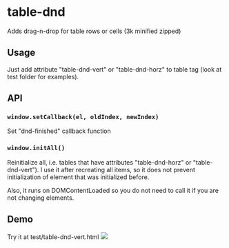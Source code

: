 # table-dnd
Adds drag-n-drop for table rows or cells (3k minified zipped)

## Usage

Just add attribute "table-dnd-vert" or "table-dnd-horz" to table tag (look at test folder for examples).

## API

### `window.setCallback(el, oldIndex, newIndex)`
Set "dnd-finished" callback function 
### `window.initAll()`
Reinitialize all, i.e. tables that have attributes "table-dnd-horz" or "table-dnd-vert"). I use it after recreating all items, so it does not prevent initialization of element that was initialized before.

Also, it runs on DOMContentLoaded so you do not need to call it if you are not changing elements.

## Demo
Try it at test/table-dnd-vert.html
![](https://github.com/artemdudkin/table-dnd/blob/main/docs/demo.gif)

